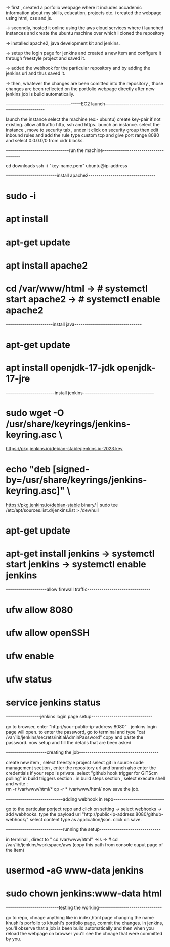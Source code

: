 -> first , created a porfolio webpage where it includes accademic information about my skills, education, projects etc. i created the webpage using html, css and js.

-> secondly, hosted it online using the aws cloud services where i launched instances and create the ubuntu machine over which i cloned the repository 

-> installed apache2, java development kit and jenkins.

-> setup the login page for jenkins and created a new item and configure it through freestyle project and saved it.

-> added the webhook for the particular repository and by adding the jenkins url and thus saved it.

-> then, whatever the changes are been comitted into the repository , those changes are been reflected on the portfolio webpage directly after new jenkins job is build automatically.

-------------------------------------EC2 launch------------------------------------------------

launch the instance 
select the machine (ex:- ubuntu)
create key-pair if not existing.
allow all traffic http, ssh and https.
launch an instance.
select the instance , move to security tab , under it click on security group then edit inbound rules and add the rule type custom tcp and give port range 8080 and select 0.0.0.0/0 from cidr blocks.

-------------------------------run the machine-------------------------------------

cd downloads
ssh -i "key-name.pem" ubuntu@ip-address

-------------------------install apache2---------------------------------

# sudo -i
# apt install
# apt-get update
# apt install apache2
# cd /var/www/html -> # systemctl start apache2 -> # systemctl enable apache2

-----------------------install java---------------------------------

# apt-get update
# apt install openjdk-17-jdk openjdk-17-jre

------------------------install jenkins-----------------------------------

# sudo wget -O /usr/share/keyrings/jenkins-keyring.asc \
  https://pkg.jenkins.io/debian-stable/jenkins.io-2023.key
# echo "deb [signed-by=/usr/share/keyrings/jenkins-keyring.asc]" \
  https://pkg.jenkins.io/debian-stable binary/ | sudo tee \
  /etc/apt/sources.list.d/jenkins.list > /dev/null
# apt-get update
# apt-get install jenkins -> systemctl start jenkins -> systemctl enable jenkins

--------------------allow firewall traffic-------------------------------

# ufw allow 8080
# ufw allow openSSH
# ufw enable
# ufw status
# service jenkins status

-----------------jenkins login page setup------------------------------

go to browser, enter "http://your-public-ip-address:8080" . jenkins login page will open.
to enter the password, go to terminal and type "cat /var/lib/jenkins/secrets/initialAdminPassword"
copy and paste the password.
now setup and fill the details that are been asked

--------------------creating the job---------------------------------------

create new item , select freestyle project
select git in source code management section , enter the repository url and branch also enter the credentials if your repo is private.
select "github hook trigger for GITScm polling" in build triggers section .
in build steps section , select execute shell and write :   
              rm -r /var/www/html/*
              cp -r * /var/www/html/
now save the job.

----------------------------adding webhook in repo-------------------------

go to the particular porject repo and click on setting -> select webhooks -> add webhooks.
type the payload url "http://public-ip-address:8080/github-webhook/"
select content type as application/json.
click on save.

----------------------------running the setup------------------------------

in terminal , direct to " cd /var/www/html" ->ls -> # cd /var/lib/jenkins/workspace/aws (copy this path from console ouput page of the item)
# usermod -aG www-data jenkins 
# sudo chown jenkins:www-data html

--------------------------testing the working-------------------------------

go to repo, chnage anything like in index,html page changing the name khushi's porfolio to khushi's portfolio page, commit the changes.
in jenkins, you'll observe that a job is been build automatically and then when you reload the webpage on browser you'll see the chnage that were committed by you. 

